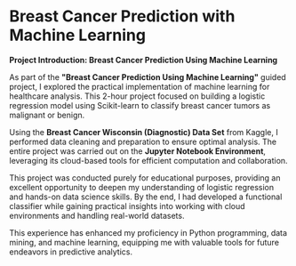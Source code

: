# Breast Cancer Prediction with Machine Learning

**Project Introduction: Breast Cancer Prediction Using Machine Learning**  

As part of the **"Breast Cancer Prediction Using Machine Learning"** guided project, I explored the practical implementation of machine learning for healthcare analysis. This 2-hour project focused on building a logistic regression model using Scikit-learn to classify breast cancer tumors as malignant or benign.  

Using the **Breast Cancer Wisconsin (Diagnostic) Data Set** from Kaggle, I performed data cleaning and preparation to ensure optimal analysis. The entire project was carried out on the **Jupyter Notebook Environment**, leveraging its cloud-based tools for efficient computation and collaboration.  

This project was conducted purely for educational purposes, providing an excellent opportunity to deepen my understanding of logistic regression and hands-on data science skills. By the end, I had developed a functional classifier while gaining practical insights into working with cloud environments and handling real-world datasets.  

This experience has enhanced my proficiency in Python programming, data mining, and machine learning, equipping me with valuable tools for future endeavors in predictive analytics.
